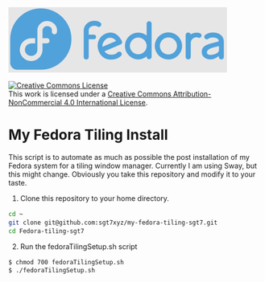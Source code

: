 ![Fedora Logo](images/fedora.png)

<a rel="license" href="http://creativecommons.org/licenses/by-nc/4.0/"><img alt="Creative Commons License" style="border-width:0" src="https://i.creativecommons.org/l/by-nc/4.0/88x31.png"/></a><br/>This work is licensed under a <a rel="license" href="http://creativecommons.org/licenses/by-nc/4.0/">Creative Commons Attribution-NonCommercial 4.0 International License</a>.

# My Fedora Tiling Install

This script is to automate as much as possible the post installation of my Fedora system for a tiling window manager. Currently I am using Sway, but this might change. Obviously you take this repository and modify it to your taste.

1. Clone this repository to your home directory.

```bash
cd ~
git clone git@github.com:sgt7xyz/my-fedora-tiling-sgt7.git
cd Fedora-tiling-sgt7
```

2. Run the fedoraTilingSetup.sh script

```bash
$ chmod 700 fedoraTilingSetup.sh
$ ./fedoraTilingSetup.sh
```
